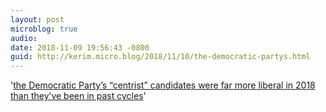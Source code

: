 ```yaml
---
layout: post
microblog: true
audio: 
date: 2018-11-09 19:56:43 -0800
guid: http://kerim.micro.blog/2018/11/10/the-democratic-partys.html
---
```

'[the Democratic Party’s “centrist” candidates were far more liberal in 2018 than they’ve been in past cycles](http://nymag.com/intelligencer/2018/11/the-2018-midterms-did-not-vindicate-your-policy-preferences.html)'
